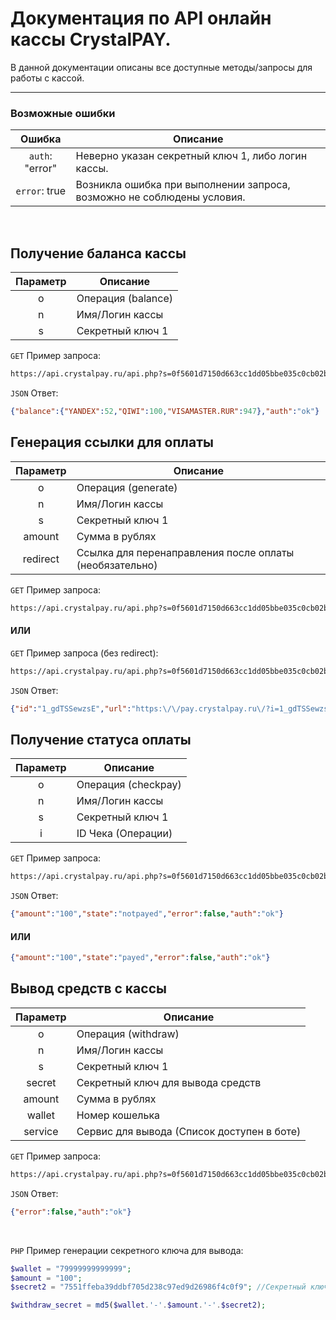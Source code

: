 # Документация по API онлайн кассы CrystalPAY.
В данной документации описаны все доступные методы/запросы для работы с кассой.

***

### Возможные ошибки
|    Ошибка       |                      Описание                                          |
|:---------------:|------------------------------------------------------------------------|
| `auth`: "error" | Неверно указан секретный ключ 1, либо логин кассы.                     |
| `error`: true   | Возникла ошибка при выполнении запроса, возможно не соблюдены условия. |

&nbsp;

## Получение баланса кассы

| Параметр |     Описание     |
|:--------:|------------------|
|     o    | Операция (balance)|
|     n    | Имя/Логин кассы  |
|     s    | Секретный ключ 1 |

`GET` Пример запроса:

```sh
https://api.crystalpay.ru/api.php?s=0f5601d7150d663cc1dd05bbe035c0cb02b4bc8f&n=testkassa&o=balance
```

`JSON` Ответ:
```json
{"balance":{"YANDEX":52,"QIWI":100,"VISAMASTER.RUR":947},"auth":"ok"}
```

## Генерация ссылки для оплаты

| Параметр |     Описание     |
|:--------:|------------------|
|     o    | Операция (generate) |
|     n    | Имя/Логин кассы  |
|     s    | Секретный ключ 1 |
|  amount  | Сумма в рублях   |
|  redirect  | Ссылка для перенаправления после оплаты (необязательно)   |

`GET` Пример запроса:

```sh
https://api.crystalpay.ru/api.php?s=0f5601d7150d663cc1dd05bbe035c0cb02b4bc8f&n=testkassa&o=generate&amount=100&redirect=http%3A%2F%2Fgoogle.com
```

#### ИЛИ
`GET` Пример запроса (без redirect):

```sh
https://api.crystalpay.ru/api.php?s=0f5601d7150d663cc1dd05bbe035c0cb02b4bc8f&n=testkassa&o=generate&amount=100
```

`JSON` Ответ:
```json
{"id":"1_gdTSSewzsE","url":"https:\/\/pay.crystalpay.ru\/?i=1_gdTSSewzsE","error":false,"auth":"ok"}
```

## Получение статуса оплаты

| Параметр |     Описание     |
|:--------:|------------------|
|     o    | Операция (checkpay) |
|     n    | Имя/Логин кассы  |
|     s    | Секретный ключ 1 |
|  i       | ID Чека (Операции)    |

`GET` Пример запроса:

```sh
https://api.crystalpay.ru/api.php?s=0f5601d7150d663cc1dd05bbe035c0cb02b4bc8f&n=testkassa&o=checkpay&i=1_gdTSSewzsE
```

`JSON` Ответ:
```json
{"amount":"100","state":"notpayed","error":false,"auth":"ok"}
```
#### ИЛИ
```json
{"amount":"100","state":"payed","error":false,"auth":"ok"}
```

## Вывод средств с кассы

| Параметр |     Описание     |
|:--------:|------------------|
|     o    | Операция (withdraw) |
|     n    | Имя/Логин кассы  |
|     s    | Секретный ключ 1 |
|  secret  | Секретный ключ для вывода средств    |
|  amount  | Сумма в рублях    |
|  wallet  | Номер кошелька    |
|  service  | Сервис для вывода (Список доступен в боте)    |

`GET` Пример запроса:

```sh
https://api.crystalpay.ru/api.php?s=0f5601d7150d663cc1dd05bbe035c0cb02b4bc8f&n=testkassa&o=withdraw&wallet=79999999999999&amount=100&service=qw&secret=%СЕКРЕТНЫЙ_КЛЮЧ%
```

`JSON` Ответ:
```json
{"error":false,"auth":"ok"}
```

&nbsp;

`PHP` Пример генерации секретного ключа для вывода:

```php
$wallet = "79999999999999";
$amount = "100";
$secret2 = "7551ffeba39ddbf705d238c97ed9d26986f4c0f9"; //Секретный ключ 2

$withdraw_secret = md5($wallet.'-'.$amount.'-'.$secret2);
```

